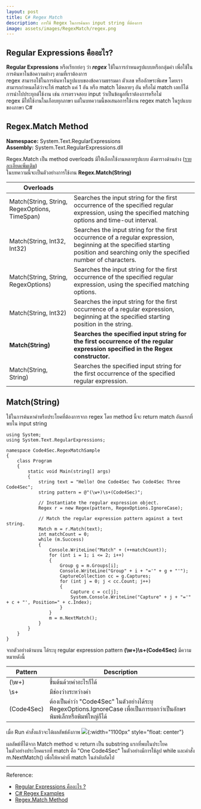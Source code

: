 ```yaml
---
layout: post
title: C# Regex Match
description: การใช้ Regex ในการค้นหา input string ที่ต้องการ
image: assets/images/RegexMatch/regex.png
---
```


##  Regular Expressions คืออะไร?
**Regular Expressions** หรือเรียกย่อๆ ว่า ***regex*** ใช้ในการกำหนดรูปแบบหรือกลุ่มคำ เพื่อใช้ในการค้นหาในข้อความต่างๆ ตามที่เราต้องการ <br/>regex สามารถใช้ในการค้นหาในรูปแบบของข้อความธรรมดา ตัวเลข หรืออักษระพิเศษ โดยเราสามารถกำหนดได้ว่าจะให้ match แค่ 1 อัน หรือ match ได้หลายๆ อัน หรือไม่ match เลยก็ได้ การนำไปประยุกต์ใช้งาน เช่น การตรวจสอบ input ว่าเป็นข้อมูลที่เราต้องการหรือไม่<br/>regex มีให้ใช้งานในเกือบทุกภาษา แต่ในบทความนี้ขอเสนอการใช้งาน regex match ในรูปแบบของภาษา C# 

## Regex.Match Method
**Namespace:** System.Text.RegularExpressions<br/>**Assembly:** System.Text.RegularExpressions.dll

Regex.Match เป็น method overloads มีให้เลือกใช้งานหลายรูปแบบ ดังตารางด้านล่าง ([รายละเอียดเพิ่มเติม](https://docs.microsoft.com/en-us/dotnet/api/system.text.regularexpressions.regex.match?view=net-5.0))<br/>ในบทความนี้จะเป็นตัวอย่างการใช้งาน **Regex.Match(String)**

|Overloads|    |
|---------|----|
|Match(String, String, RegexOptions, TimeSpan)|Searches the input string for the first occurrence of the specified regular expression, using the specified matching options and time-out interval.|
|Match(String, Int32, Int32)|Searches the input string for the first occurrence of a regular expression, beginning at the specified starting position and searching only the specified number of characters.|
|Match(String, String, RegexOptions)|Searches the input string for the first occurrence of the specified regular expression, using the specified matching options.|
|Match(String, Int32)|Searches the input string for the first occurrence of a regular expression, beginning at the specified starting position in the string.|
|**Match(String)**|**Searches the specified input string for the first occurrence of the regular expression specified in the Regex constructor.**|
|Match(String, String)|Searches the specified input string for the first occurrence of the specified regular expression.|

## Match(String)
ใช้ในการค้นหาคำหรือประโยคที่ต้องการจาก regex โดย method นี้จะ return match อันแรกที่พบใน input string

~~~
using System;
using System.Text.RegularExpressions;

namespace Code4Sec.RegexMatchSample
{
    class Program
    {
        static void Main(string[] args)
        {
            string text = "Hello! One Code4Sec Two Code4Sec Three Code4Sec";
            string pattern = @"(\w+)\s+(Code4Sec)";

            // Instantiate the regular expression object.
            Regex r = new Regex(pattern, RegexOptions.IgnoreCase);

            // Match the regular expression pattern against a text string.
            Match m = r.Match(text);
            int matchCount = 0;
            while (m.Success)
            {
                Console.WriteLine("Match" + (++matchCount));
                for (int i = 1; i <= 2; i++)
                {
                    Group g = m.Groups[i];
                    Console.WriteLine("Group" + i + "='" + g + "'");
                    CaptureCollection cc = g.Captures;
                    for (int j = 0; j < cc.Count; j++)
                    {
                        Capture c = cc[j];
                        System.Console.WriteLine("Capture" + j + "='" + c + "', Position=" + c.Index);
                    }
                }
                m = m.NextMatch();
            }
        }
    }
}
~~~

จากตัวอย่างด้านบน ได้ระบุ regular expression pattern **(\w+)\s+(Code4Sec)** มีความหมายดังนี้

|Pattern|Description|
|-------|-----------|
| (\w+)|ขึ้นต้นด้วยคำอะไรก็ได้|
|\s+|มีช่องว่างระหว่างคำ|
|(Code4Sec)|ต้องเป็นคำว่า \"Code4Sec\" ในตัวอย่างได้ระบุ RegexOptions.IgnoreCase เพื่อเป็นการบอกว่าเป็นอักษรพิมพ์เล็กหรือพิมพ์ใหญ่ก็ได้|

เมื่อ Run คำสั่งแล้วจะได้ผลลัพธ์ดังภาพ
![]({{site.baseurl}}/assets/images/RegexMatch/1.png){:width="1100px" style="float: center"}

ผลลัพธ์ที่ได้จาก Match method จะ return เป็น substring แรกที่พบในประโยค<br/>
ในตัวอย่างประโยคแรกที่ match คือ \"One Code4Sec\"  ในตัวอย่างมีการใช้ลูป while และคำสั่ง m.NextMatch() เพื่อให้หาคำที่ match ในลำดับถัดไป

---
Reference:

- [Regular Expressions คืออะไร ?](https://medium.com/@_trw/regular-expressions-%E0%B8%84%E0%B8%B7%E0%B8%AD%E0%B8%AD%E0%B8%B0%E0%B9%84%E0%B8%A3-2fab4a91ea34)
- [C# Regex Examples
](https://www.c-sharpcorner.com/article/c-sharp-regex-examples/)
- [Regex.Match Method](https://docs.microsoft.com/en-us/dotnet/api/system.text.regularexpressions.regex.match?view=net-5.0)
